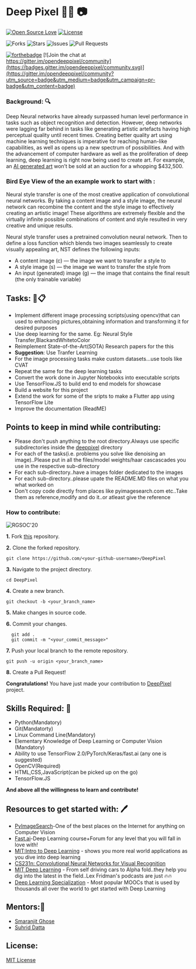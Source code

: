 # Deep Pixel 🐱‍💻 📷

[![Open Source Love](https://badges.frapsoft.com/os/v1/open-source-175x29.png?v=103)](https://github.com/ellerbrock/open-source-badges/)
[![License](https://img.shields.io/github/license/smaranjitghose/DeepPixel?color=blue&style=for-the-badge)](https://github.com/smaranjitghose/DeepPixel/blob/master/LICENSE)

![Forks](https://img.shields.io/github/forks/smaranjitghose/DeepPixel?style=for-the-badge)
![Stars](https://img.shields.io/github/stars/smaranjitghose/DeepPixel?style=for-the-badge)
![Issues](https://img.shields.io/github/issues/smaranjitghose/DeepPixel?style=for-the-badge)
![Pull Requests](https://img.shields.io/github/issues-pr/smaranjitghose/DeepPixel?style=for-the-badge)

[![forthebadge](https://forthebadge.com/images/badges/built-with-love.svg)](https://forthebadge.com) [![Join the chat at https://gitter.im/opendeeppixel/community](https://badges.gitter.im/opendeeppixel/community.svg)](https://gitter.im/opendeeppixel/community?utm_source=badge&utm_medium=badge&utm_campaign=pr-badge&utm_content=badge)


### Background: 🔍

Deep Neural networks have already surpassed human level performance in tasks such as object recognition and detection. However, deep networks were lagging far behind in tasks like generating artistic artefacts having high perceptual quality until recent times. Creating better quality art using machine learning techniques is imperative for reaching human-like capabilities, as well as opens up a new spectrum of possibilities. And with the advancement of computer hardware as well as the proliferation of deep learning, deep learning is right now being used to create art. For example, an [AI generated art](https://www.christies.com/features/A-collaboration-between-two-artists-one-human-one-a-machine-9332-1.aspx) won’t be sold at an auction for a whopping $432,500.

### Bird Eye View of the an example work to start with :

Neural style transfer is one of the most creative application of convolutional neural networks. By taking a content image and a style image, the neural network can recombine the content and the style image to effectively creating an artistic image!
These algorithms are extremely flexible and the virtually infinite possible combinations of content and style resulted in very creative and unique results.

Neural style transfer uses a pretrained convolution neural network. Then to define a loss function which blends two images seamlessly to create visually appealing art, NST defines the following inputs:
* A content image (c) — the image we want to transfer a style to
* A style image (s) — the image we want to transfer the style from
* An input (generated) image (g) — the image that contains the final result (the only trainable variable)


## Tasks: 📝📋

- Implement different image processing scripts(using opencv)that can used to enhancing pictures,obtaining information and transforming it for desired purposes
- Use deep learning for the same. Eg: Neural Style Transfer,BlackandWhitetoColor
- Reimplement State-of-the-Art(SOTA) Research papers for the this
- **Suggestion**: Use Tranfer Learning
- For the image processing tasks make custom datasets...use tools like CVAT
- Repeat the same for the deep learning tasks
- Convert the work done in Jupyter Notebooks into executable scripts
- Use TensorFlow.JS to build end to end models for showcase
- Build a website for this project
- Extend the work for some of the sripts to make a Flutter app using TensorFlow Lite
- Improve the documentation (ReadME)

## Points to keep in mind while contributing:

- Please don't push anything to the root directory.Always use specific subdirectories inside the [deeppixel](https://github.com/smaranjitghose/DeepPixel/tree/master/deeppixel) directory 
- For each of the tasks(i.e. problems you solve like denoising an image)..Please put in all the files/model weights/haar cascascades you use in the respective sub-directory
- For each sub-directory..have a images folder dedicated to the images
- For each sub-directory..please upate the README.MD files on what you what worked on
- Don't copy code directly from places like pyimagesearch.com etc..Take them as reference,modify and do it..or atleast give the reference

### How to contribute:

![RGSOC'20](https://img.shields.io/badge/RGSOC-20-red)



**1.** Fork [this](https://github.com/smaranjitghose/DeepPixel) repository.

**2.** Clone the forked repository.
```terminal
git clone https://github.com/<your-github-username>/DeepPixel
```

**3.** Navigate to the project directory.
```terminal
cd DeepPixel
```

**4.** Create a new branch.
```terminal
git checkout -b <your_branch_name>
```

**5.** Make changes in source code.

**6.** Commit your changes.

```terminal
  git add .
  git commit -m "<your_commit_message>"
```

**7.** Push your local branch to the remote repository.
```terminal
git push -u origin <your_branch_name>
```

**8.** Create a Pull Request!

**Congratulations!** You have just made your contribution to [DeepPixel](https://github.com/smaranjitghose/DeepPixel) project.



## Skills Required: 💪
- Python(Mandatory)
- Git(Mandatorty)
- Linux Command Line(Mandatory)
- Elementary Knowledge of Deep Learning or Computer Vision (Mandatory)
- Ability to use TensorFlow 2.0/PyTorch/Keras/fast.ai (any one is suggested)
- OpenCV(Required)
- HTML,CSS,JavaScript(can be picked up on the go)
- TensorFlow.JS


**And above all the willingness to learn and contribute!**

## Resources to get started with: 🖊

- [PyImageSearch](https://www.pyimagesearch.com/)-One of the best places on the Internet for anything on Computer Vision
- [Fast.ai](https://www.fast.ai/)-Deep Learning course+Forum for any level that you will fall in love with!
- [MIT:Intro to Deep Learning](http://introtodeeplearning.com/) - shows you more real world applications as you dive into deep learning
- [CS231n: Convolutional Neural Networks for Visual Recognition](http://cs231n.stanford.edu/index.html)
- [MIT Deep Learning](https://deeplearning.mit.edu/) - From self driving cars to Alpha fold..they help you dig into the latest in the field..Lex Fridman's podcasts are just 🔥🔥
- [Deep Learning Specialization](https://www.coursera.org/specializations/deep-learning) - Most popular MOOCs that is used by thousands all over the world to get started with Deep Learning

## Mentors:👲

- [Smaranjit Ghose](https://github.com/smaranjitghose)
- [Suhrid Datta](https://github.com/suhriddatta)

## License: 

[MIT License](https://github.com/smaranjitghose/DeepPixel/blob/master/LICENSE)
